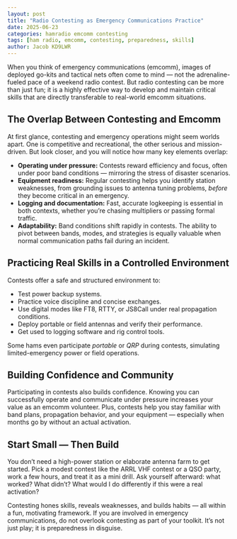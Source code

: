 ```yaml
---
layout: post
title: "Radio Contesting as Emergency Communications Practice"
date: 2025-06-23
categories: hamradio emcomm contesting
tags: [ham radio, emcomm, contesting, preparedness, skills]
author: Jacob KD9LWR
---
```


When you think of emergency communications (emcomm), images
of deployed go-kits and tactical nets often come to mind — not
the adrenaline-fueled pace of a weekend radio contest. But
radio contesting can be more than just fun; it is a highly
effective way to develop and maintain critical skills that
are directly transferable to real-world emcomm situations.

## The Overlap Between Contesting and Emcomm

At first glance, contesting and emergency operations might
seem worlds apart. One is competitive and recreational, the
other serious and mission-driven. But look closer, and
you will notice how many key elements overlap:

- **Operating under pressure:** Contests reward efficiency
  and focus, often under poor band conditions — mirroring the
  stress of disaster scenarios.
- **Equipment readiness:** Regular contesting helps you
  identify station weaknesses, from grounding issues to antenna
  tuning problems, *before* they become critical in an emergency.
- **Logging and documentation:** Fast, accurate logkeeping
  is essential in both contexts, whether you’re chasing multipliers
  or passing formal traffic.
- **Adaptability:** Band conditions shift rapidly in contests.
  The ability to pivot between bands, modes, and strategies is
  equally valuable when normal communication paths fail during
  an incident.

## Practicing Real Skills in a Controlled Environment

Contests offer a safe and structured environment to:

- Test power backup systems.
- Practice voice discipline and concise exchanges.
- Use digital modes like FT8, RTTY, or JS8Call under real propagation conditions.
- Deploy portable or field antennas and verify their performance.
- Get used to logging software and rig control tools.

Some hams even participate *portable* or *QRP* during contests,
simulating limited-emergency power or field operations.

## Building Confidence and Community

Participating in contests also builds confidence. Knowing
you can successfully operate and communicate under pressure
increases your value as an emcomm volunteer. Plus, contests
help you stay familiar with band plans, propagation behavior,
and your equipment — especially when months go by without
an actual activation.

## Start Small — Then Build

You don’t need a high-power station or elaborate antenna
farm to get started. Pick a modest contest like the ARRL
VHF contest or a QSO party, work a few hours, and
treat it as a mini drill. Ask yourself afterward:
what worked? What didn’t? What would I do differently if
this were a real activation?

Contesting hones skills, reveals weaknesses, and builds
habits — all within a fun, motivating framework. If you are
involved in emergency communications, do not overlook
contesting as part of your toolkit. It’s not just play;
it is preparedness in disguise.
